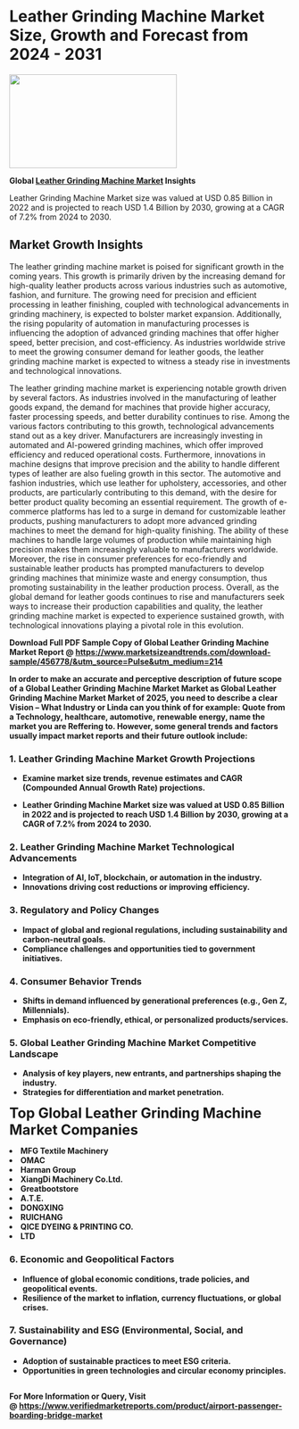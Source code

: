 <H1>Leather Grinding Machine Market Size, Growth and Forecast from 2024 - 2031</H1><img class="aligncenter size-medium wp-image-584254" src="https://thirdeyenews.in/wp-content/uploads/2024/09/Global-Market-Research-300x168.jpeg" alt="" width="300" height="168" /><p><strong>Global&nbsp;<a href="https://www.marketsizeandtrends.com/download-sample/456778/&amp;utm_source=Pulse&amp;utm_medium=214">Leather Grinding Machine Market</a> Insights</strong></p><p>Leather Grinding Machine Market size was valued at USD 0.85 Billion in 2022 and is projected to reach USD 1.4 Billion by 2030, growing at a CAGR of 7.2% from 2024 to 2030.</p><p><h2>Market Growth Insights</h2> <p>The leather grinding machine market is poised for significant growth in the coming years. This growth is primarily driven by the increasing demand for high-quality leather products across various industries such as automotive, fashion, and furniture. The growing need for precision and efficient processing in leather finishing, coupled with technological advancements in grinding machinery, is expected to bolster market expansion. Additionally, the rising popularity of automation in manufacturing processes is influencing the adoption of advanced grinding machines that offer higher speed, better precision, and cost-efficiency. As industries worldwide strive to meet the growing consumer demand for leather goods, the leather grinding machine market is expected to witness a steady rise in investments and technological innovations.</p> <p><strong></strong></p> <p>The leather grinding machine market is experiencing notable growth driven by several factors. As industries involved in the manufacturing of leather goods expand, the demand for machines that provide higher accuracy, faster processing speeds, and better durability continues to rise. Among the various factors contributing to this growth, technological advancements stand out as a key driver. Manufacturers are increasingly investing in automated and AI-powered grinding machines, which offer improved efficiency and reduced operational costs. Furthermore, innovations in machine designs that improve precision and the ability to handle different types of leather are also fueling growth in this sector. The automotive and fashion industries, which use leather for upholstery, accessories, and other products, are particularly contributing to this demand, with the desire for better product quality becoming an essential requirement. The growth of e-commerce platforms has led to a surge in demand for customizable leather products, pushing manufacturers to adopt more advanced grinding machines to meet the demand for high-quality finishing. The ability of these machines to handle large volumes of production while maintaining high precision makes them increasingly valuable to manufacturers worldwide. Moreover, the rise in consumer preferences for eco-friendly and sustainable leather products has prompted manufacturers to develop grinding machines that minimize waste and energy consumption, thus promoting sustainability in the leather production process. Overall, as the global demand for leather goods continues to rise and manufacturers seek ways to increase their production capabilities and quality, the leather grinding machine market is expected to experience sustained growth, with technological innovations playing a pivotal role in this evolution.</p> <p><strong></p><p><span class=""><strong>Download Full PDF Sample Copy of Global Leather Grinding Machine Market Report</strong> @ <a href="https://www.marketsizeandtrends.com/download-sample/456778/&amp;utm_source=Pulse&amp;utm_medium=214" target="_blank">https://www.marketsizeandtrends.com/download-sample/456778/&amp;utm_source=Pulse&amp;utm_medium=214</a></span></p><p>In order to make an accurate and perceptive description of future scope of a Global&nbsp;Leather Grinding Machine Market Market as Global&nbsp;Leather Grinding Machine Market Market of 2025, you need to describe a clear Vision &ndash; What Industry or Linda can you think of for example: Quote from a Technology, healthcare, automotive, renewable energy, name the market you are Reffering to. However, some general trends and factors usually impact market reports and their future outlook include:</p><h3>1.&nbsp;<strong>Leather Grinding Machine Market Growth Projections</strong></h3><ul><li>Examine market size trends, revenue estimates and CAGR (Compounded Annual Growth Rate) projections.</li><li><p>Leather Grinding Machine Market size was valued at USD 0.85 Billion in 2022 and is projected to reach USD 1.4 Billion by 2030, growing at a CAGR of 7.2% from 2024 to 2030.</p></li></ul><h3>2.&nbsp;<strong>Leather Grinding Machine Market Technological Advancements</strong></h3><ul><li>Integration of AI, IoT, blockchain, or automation in the industry.</li><li>Innovations driving cost reductions or improving efficiency.</li></ul><h3>3.&nbsp;<strong>Regulatory and Policy Changes</strong></h3><ul><li>Impact of global and regional regulations, including sustainability and carbon-neutral goals.</li><li>Compliance challenges and opportunities tied to government initiatives.</li></ul><h3>4.&nbsp;<strong>Consumer Behavior Trends</strong></h3><ul><li>Shifts in demand influenced by generational preferences (e.g., Gen Z, Millennials).</li><li>Emphasis on eco-friendly, ethical, or personalized products/services.</li></ul><h3>5.&nbsp;<strong>Global Leather Grinding Machine Market Competitive Landscape</strong></h3><ul><li>Analysis of key players, new entrants, and partnerships shaping the industry.</li><li>Strategies for differentiation and market penetration.</li></ul><p data-pm-slice="1 1 []"><span style="color: inherit; font-family: inherit; font-size: 25px;">Top Global Leather Grinding Machine Market Companies</span></p><div class="" data-test-id=""><p><li>MFG Textile Machinery</li><li> OMAC</li><li> Harman Group</li><li> XiangDi Machinery Co.Ltd.</li><li> Greatbootstore</li><li> A.T.E.</li><li> DONGXING</li><li> RUICHANG</li><li> QICE DYEING & PRINTING CO.</li><li>LTD</li></p></div><h3>6.&nbsp;<strong>Economic and Geopolitical Factors</strong></h3><ul><li>Influence of global economic conditions, trade policies, and geopolitical events.</li><li>Resilience of the market to inflation, currency fluctuations, or global crises.</li></ul><h3>7.&nbsp;<strong>Sustainability and ESG (Environmental, Social, and Governance)</strong></h3><ul><li>Adoption of sustainable practices to meet ESG criteria.</li><li>Opportunities in green technologies and circular economy principles.</li></ul><h2><strong style="font-size: 14px;">For More Information or Query, Visit @&nbsp;</strong><a style="background-color: #ffffff; font-size: 14px;" href="https://www.marketsizeandtrends.com/report/leather-grinding-machine-market/" target="_blank">https://www.verifiedmarketreports.com/product/airport-passenger-boarding-bridge-market</a></h2>
